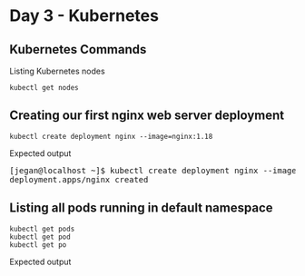 # Day 3 - Kubernetes


## Kubernetes Commands

Listing Kubernetes nodes 
```
kubectl get nodes
```

## Creating our first nginx web server deployment
```
kubectl create deployment nginx --image=nginx:1.18
```
Expected output
<pre>
[jegan@localhost ~]$ kubectl create deployment nginx --image=nginx:1.18
deployment.apps/nginx created
</pre>

## Listing all pods running in default namespace
```
kubectl get pods
kubectl get pod
kubectl get po
```

Expected output
<pre>

</pre>
